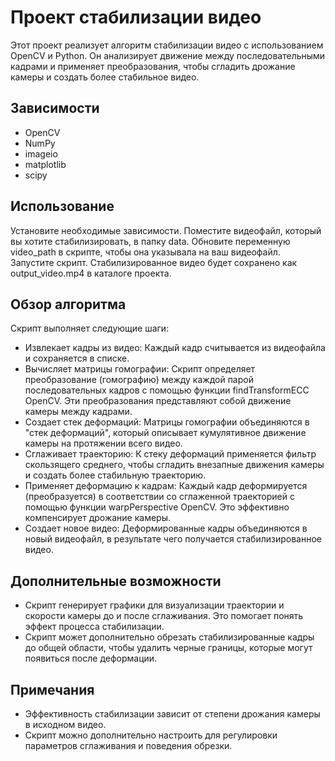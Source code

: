# Проект стабилизации видео

Этот проект реализует алгоритм стабилизации видео с использованием OpenCV и Python. Он анализирует движение между последовательными кадрами и применяет преобразования, чтобы сгладить дрожание камеры и создать более стабильное видео.

## Зависимости
* OpenCV
* NumPy
* imageio
* matplotlib
* scipy

## Использование

Установите необходимые зависимости.
Поместите видеофайл, который вы хотите стабилизировать, в папку data.
Обновите переменную video_path в скрипте, чтобы она указывала на ваш видеофайл.
Запустите скрипт.
Стабилизированное видео будет сохранено как output_video.mp4 в каталоге проекта.

## Обзор алгоритма

Скрипт выполняет следующие шаги:

* Извлекает кадры из видео: Каждый кадр считывается из видеофайла и сохраняется в списке.
* Вычисляет матрицы гомографии: Скрипт определяет преобразование (гомографию) между каждой парой последовательных кадров с помощью функции findTransformECC OpenCV. Эти преобразования представляют собой движение камеры между кадрами.
* Создает стек деформаций: Матрицы гомографии объединяются в "стек деформаций", который описывает кумулятивное движение камеры на протяжении всего видео.
* Сглаживает траекторию: К стеку деформаций применяется фильтр скользящего среднего, чтобы сгладить внезапные движения камеры и создать более стабильную траекторию.
* Применяет деформацию к кадрам: Каждый кадр деформируется (преобразуется) в соответствии со сглаженной траекторией с помощью функции warpPerspective OpenCV. Это эффективно компенсирует дрожание камеры.
* Создает новое видео: Деформированные кадры объединяются в новый видеофайл, в результате чего получается стабилизированное видео.

## Дополнительные возможности

* Скрипт генерирует графики для визуализации траектории и скорости камеры до и после сглаживания. Это помогает понять эффект процесса стабилизации.
* Скрипт может дополнительно обрезать стабилизированные кадры до общей области, чтобы удалить черные границы, которые могут появиться после деформации.

## Примечания

* Эффективность стабилизации зависит от степени дрожания камеры в исходном видео.
* Скрипт можно дополнительно настроить для регулировки параметров сглаживания и поведения обрезки.